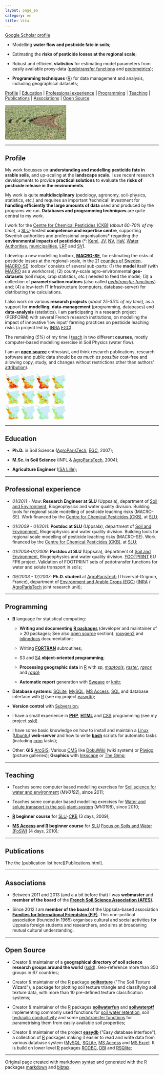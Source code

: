 ```yaml
---
layout: page_en
category: en
title: Vita
---
```


[Google Scholar profile][] 

*   Modelling **water flow and pesticide fate in soils**; 

*   Estimating the **risks of pesticide losses at the regional scale**;

*   Robust and efficient **statistics** for estimating model 
    parameters from easily available proxy-data 
    ([pedotransfer functions][] and [pedometrics][]);

*   **Programming techniques** ([R][]) for data management 
    and analysis, including geographical datasets;


[Profile](#profile) | [Education](#education) | 
[Professional experience](#professionalexperience) | 
[Programming](#programming) | [Teaching](#teaching) | 
[Publications](#publications) | 
[Associations](#associations) | [Open Source](#opensource) 

![A field of cereals in spring](_images/20120427_24-c-m2-s_wheat.jpg "A field of cereals in spring")


- - - - - - - - - - - - - - - - - - - - - - - - - - - - - - - - -
Profile    <a name="profile"></a>
-------

My work focusses on **understanding and modelling pesticide fate 
in arable soils**, and up-scaling at the **landscape scale**. I 
use recent research developments to provide **practical solutions** 
to evaluate the **risks of pesticide release in the environments**.

My work is quite **multidisciplinary** (pedology, agronomy, 
soil-physics, statistics, _etc._) and requires an important 
'technical' investment for **handling efficiently the large amounts 
of data** used and produced by the programs we run. **Databases and 
programming techniques** are quite central to my work. 

I work for the [Centre for Chemical Pesticides (CKB)][] (_about 
60-70% of my time_), a [SLU][]-hosted **competence and expertise 
centre**, supporting Swedish authorities and professional organisations\* 
regarding the **environmental impacts of pesticides** (\*: [KemI][], 
[JV][], [NV][], [HaV][], [Water Authorities][], [municipalities][], 
[LRF][] and [SV][]). 

I develop a new modelling toolbox, **[MACRO-SE][]**, for estimating 
the risks of pesticide losses at the regional-scale, in the 21 
[counties of Sweden][]. [MACRO-SE][] 'toolbox' consists of several 
sub-parts: 
(1) the **model** itself (with [MACRO][] as a workhorse); 
(2) county-scale agro-environmental **geo-datasets** (soil maps, crop 
statistics, _etc._) needed to feed the model; 
(3) a collection of **parametrisation routines** (also called 
_[pedotransfer functions][]_) and; 
(4) a low-tech IT infrastructure (computers, database-server) for 
distributing the calculations. 

I also work on various **research projects** (_about 25-35% of my 
time_), as a support for **modelling**, **data-management** 
(programming, databases) and **data-analysis** (statistics). I am 
participating in a research project (PERFORM) with several French 
research institutions, on modelling the impact of innovative 'low 
input' farming practices on pesticide leaching risks (a project 
led by [INRA][] [EGC][]).

The remaining (_5%_) of my time I [teach](#teaching) in two different 
**courses**, mostly computer-based modelling exercise in Soil Physics 
(water flow).

I am an **[open source][]** enthusiast, and think research publications, 
research software and public data should be _as much as possible_ 
cost-free and allowing copy, study, and changes without restrictions 
other than authors' [attribution][]). 

![Time series of pesticide losses at the landscape scale](_images/timeSeries_IPU_SW_avg-s.jpg "Time series of pesticide losses at the landscape scale")

- - - - - - - - - - - - - - - - - - - - - - - - - - - - - - - - -
Education    <a name="education"></a>
---------

*   **Ph.D.** in Soil Science ([AgroParisTech][], [EGC][], 2007);

*   **M.Sc. in Soil Science** (INPL & [AgroParisTech][], 2004);

*   **Agriculture Engineer** ([ISA Lille][]);


- - - - - - - - - - - - - - - - - - - - - - - - - - - - - - - - -
Professional experience    <a name="professionalexperience"></a>
-----------------------

*   _01/2011 - Now_: **Research Engineer at SLU** (Uppsala), department of 
    [Soil and Environment][], Biogeophysics and water quality division. 
    Building tools for regional scale modelling of pesticide 
    leaching risks (MACRO-SE). Work financed by the 
    [Centre for Chemical Pesticides (CKB)][], at [SLU][];
    
*   _01/2009 - 01/2011_: **Postdoc at SLU** (Uppsala), department of 
    [Soil and Environment][], Biogeophysics and water quality division. 
    Building tools for regional scale modelling of pesticide 
    leaching risks (MACRO-SE). Work financed by the 
    [Centre for Chemical Pesticides (CKB)][], at [SLU][];
   
*   _01/2008-01/2009_: **Postdoc at SLU** (Uppsala), department of 
    [Soil and Environment][], Biogeophysics and water quality division. 
    [FOOTPRINT][] EU FP6 project. Validation of FOOTPRINT sets of 
    pedotransfer functions for water and solute transport in soils;

*   _09/2003 - 12/2007_: **Ph.D. student** at 
    [AgroParisTech][] (Thiverval-Grignon, France), department of 
    [Environment and Arable Crops (EGC)][] ([INRA][] / 
    [AgroParisTech][] joint research unit);


- - - - - - - - - - - - - - - - - - - - - - - - - - - - - - - - -
Programming    <a name="programming"></a>
-----------

*   **[R][]** language for statistical computing:
    
    *   **Writing and documenting [R packages][]** (developer and 
        maintainer of > 20 packages; See also [open source](#opensource) 
        section). [roxygen2][] and [inlinedocs][] documentation;
    
    *   Writing **[FORTRAN][]** subroutines;
    
    *   S3 and [S4][] **object-oriented programming**;
    
    *   **Processing geographic data** in [R][] with _sp_, _[maptools][]_, 
        _[raster][]_, _[rgeos][]_ and _[rgdal][]_;
    
    *   **Automatic report** generation with [Sweave][] or [knitr][];
    
*   **Database systems**: [SQLite][], [MySQL][], [MS Access][], 
    [SQL][] and database interface with [R][] (see my project 
    [easydb][]);
    
*   **Version control** with [Subversion][];
    
*   I have a small experience in **[PHP][]**, **[HTML][]** and 
    [CSS][] programming (see my project [ssld][]).

*   I have some basic knowledge on how to install and maintain 
    a [Linux][] ([Ubuntu][]) **web-server** and how to write 
    **[bash][]** scripts for automatic tasks (including [cron][] 
    tasks);

*   Other: **GIS** [ArcGIS][]; Various [CMS][] like [DokuWiki][] 
    (wiki system) or [Piwigo][] (picture galleries); **Graphics** 
    with [Inkscape] or [The Gimp][]; 


- - - - - - - - - - - - - - - - - - - - - - - - - - - - - - - - -
Teaching    <a name="teaching"></a>
--------

*   Teaches some computer based modelling exercises for 
    [Soil science for water and environment][] (_MV0192_), since 
    2011;
    
*   Teaches some computer based modelling exercises for 
    [Water and solute transport in the soil-plant-system][] 
    (_MV0198_), since 2010;
    
*   **[R][] beginner course** for [SLU][]-[CKB][] (3 days, 2009);

*   **[MS Access][] and [R][] beginner course** for [SLU][] 
    [Focus on Soils and Water (FoSW)][] (4 days, 2010);


- - - - - - - - - - - - - - - - - - - - - - - - - - - - - - - - -
Publications    <a name="publications"></a>
------------

The the [publication list here][Publications.html].



- - - - - - - - - - - - - - - - - - - - - - - - - - - - - - - - -
Associations    <a name="associations"></a>
------------

*   Between 2011 and 2013 (and a a bit before that) I was **webmaster** 
    and **member of the board** of the **[French Soil Science Association (AFES)][]**. 
    
*   Since 2012 I am **member of the board** of the Uppsala-based 
    association **[Families for International Friendship (FIF)][]**. 
    This non-political association (founded in 1965) organises 
    cultural and social activities for Uppsala foreign students 
    and researchers, and aims at broadening mutual cultural 
    understanding.


- - - - - - - - - - - - - - - - - - - - - - - - - - - - - - - - -
Open Source    <a name="opensource"></a>
-----------

*   Creator & maintainer of a **geographical directory of soil science 
    research groups around the world** ([ssld][]). Geo-reference 
    more than 350 groups in 67 countries;
    
*   Creator & maintainer of the [R][] package **[soiltexture][]** 
    ("The Soil Texture Wizard"), a package for plotting soil texture 
    triangle and classifying soil texture data, with more than 10 
    pre-defined texture classification systems;
    
*   Creator & maintainer of the [R][] packages **[soilwaterfun][]** 
    and **[soilwaterptf][]** implementing commonly used functions 
    for [soil water retention][], soil [hydraulic conductivity][] 
    and some [pedotransfer functions][] for parametrising them from 
    easily available soil properties;
    
*   Creator & maintainer of the project **[easydb][]** ("Easy 
    database interface"), a collection of [R][] packages making it 
    easier to read and write data from various database system 
    ([MySQL][], [SQLite][], [MS Access][] and [MS Excel][]. It is build 
    on lower level [R][] packages [RODBC][], [DBI][] and [RSQlite][];


- - - - - - - - - - - - - - - - - - - - - - - - - - - - - - - - -
Original page created with [markdown syntax][] and generated with 
the [R][] packages [markdown][] and [bibtex][].

<!--- Links (general) -->
[AgroParisTech]:    http://www.agroparistech.fr/ "AgroParisTech"
[EGC]:              http://www6.versailles-grignon.inra.fr/egc_eng/ "department of Environment and Arable Crops (EGC)"
[ISA Lille]:        http://www.isa-lille.com/ "ISA Lille" 
[CKB]:              http://www.slu.se/ckb "Centre for Chemical Pesticides (CKB)" 
[SLU]:              http://www.slu.se/ "Swedish University of Agricultural Sciences (SLU)" 
[KemI]:             http://www.kemi.se/en/ "Swedish Chemicals Agency" 
[JV]:               http://www.jordbruksverket.se "Swedish Board of Agriculture" 
[NV]:               http://www.naturvardsverket.se/ "Swedish Environmental Protection Agency"
[HaV]:              http://www.havochvatten.se/en "Swedish Agency for Marine and Water Management"
[MACRO-SE]:         http://www.slu.se/sv/centrumbildningar-och-projekt/kompetenscentrum-for-kemiska-bekampningsmedel/verksamhetsomraden/modeller/macro-se/ "MACRO-SE regional scale pesticide fate model" 
[MACRO]:            http://www.slu.se/en/collaborative-centres-and-projects/centre-for-chemical-pesticides-ckb1/areas-of-operation-within-ckb/models/macro-52/ "MACRO 5.2" 
[FOOTPRINT]:        http://www.eu-footprint.org/ "FOOTPRINT EU FP6 project"
[INRA]:             http://www.inra.fr/en "INRA"
[Pedometrics]:      http://en.wikipedia.org/wiki/Pedometrics "pedometrics (Wikipedia)" 
[Municipalities]:   http://en.wikipedia.org/wiki/Municipalities_of_Sweden "Municipalities of Sweden (Wikipedia)"

<!--- IT links (except R) -->
[SQL]:              http://en.wikipedia.org/wiki/SQL "Structured Query Language (Wikipedia)" 
[CMS]:              http://en.wikipedia.org/wiki/Content_management_system "Content management system" 
[DokuWiki]:         https://www.dokuwiki.org "DokuWiki"
[Piwigo]:           http://piwigo.org/ "Piwigo" 
[ArcGIS]:           http://en.wikipedia.org/wiki/ArcGIS "ArcGIS software"
[Inkscape]:         http://www.inkscape.org/en/ "Inkscape software"
[The Gimp]:         http://www.gimp.org/ "The Gimp software" 
[Subversion]:       http://subversion.apache.org/ "Subversion software" 
[MySQL]:            http://www.mysql.com/ "MySQL database" 
[SQLite]:           http://www.sqlite.org/ "SQLite database"
[ssld]:             http://www.afes.fr/ssld/ "geographical directory of soil science research groups around the world" 
[markdown syntax]:  http://daringfireball.net/projects/markdown "markdown"
[MS Access]:        http://en.wikipedia.org/wiki/MS_Access "Microsoft Access" 
[MS Excel]:         http://en.wikipedia.org/wiki/MS_Excel "Microsoft Excel"
[PHP]:              http://php.net/ "PHP Programming" 
[HTML]:             http://en.wikipedia.org/wiki/HTML "HyperText Markup Language (Wikipedia)" 
[CSS]:              http://en.wikipedia.org/wiki/CSS "Cascading Style Sheets (Wikipedia)"
[FORTRAN]:          http://en.wikipedia.org/wiki/FORTRAN "FORTRAN programming"
[Linux]:            http://en.wikipedia.org/wiki/Linux "Linux Operating System" 
[Ubuntu]:           http://www.ubuntu.com/ "Ubuntu Linux Operating System"
[bash]:             http://en.wikipedia.org/wiki/Bash_%28Unix_shell%29 "Bash (Unix shell)"
[cron]:             http://en.wikipedia.org/wiki/Cron "cron job scheduler" 
[LRF]:              http://www.lrf.se/In-English/ "Federation of Swedish Farmers (LRF)"
[SV]:               http://www.plastkemiforetagen.se/sektorgrupper/svv/ "De svenska växtskyddsföretagens branschförening"

<!--- R links -->
[R]:                http://www.r-project.org/ "The R Project for Statistical Computing" 
[Sweave]:           http://leisch.userweb.mwn.de/Sweave/ "Sweave" 
[easydb]:           https://r-forge.r-project.org/projects/easydb/ "easy database interface (R package)"
[soilwaterfun]:     https://r-forge.r-project.org/projects/soilwater/ "soilwaterfun (R package)" 
[soilwaterptf]:     https://r-forge.r-project.org/projects/soilwater/ "soilwaterptf (R package)" 
[soiltexture]:      http://cran.r-project.org/web/packages/soiltexture "soiltexture (R package)" 
[bibtex]:           http://cran.r-project.org/web/packages/bibtex "bibtex (R package)" 
[markdown]:         http://cran.r-project.org/web/packages/markdown "markdown (R package)" 
[RODBC]:            http://cran.r-project.org/web/packages/RODBC/ "RODBC (R package)"
[DBI]:              http://cran.r-project.org/web/packages/DBI/ "DBI (R package)"
[RSQLite]:          http://cran.r-project.org/web/packages/RSQLite/ "RSQLite (R package)" 
[knitr]:            http://cran.r-project.org/web/packages/knitr/ "knitr (R package)" 
[maptools]:         http://cran.r-project.org/web/packages/maptools/ "maptools (R package)"
[raster]:           http://cran.r-project.org/web/packages/raster/ "raster (R package)"
[rgdal]:            http://cran.r-project.org/web/packages/rgdal/ "rgdal (R package)"
[rgeos]:            http://cran.r-project.org/web/packages/rgeos/ "rgeos (R package)"
[roxygen2]:         http://cran.r-project.org/web/packages/roxygen2/ "roxygen2 (R package)"
[inlinedocs]:       http://cran.r-project.org/web/packages/inlinedocs/ "inlinedocs (R package)"
[R packages]:       http://cran.r-project.org/doc/manuals/R-exts.html 
[S4]:               http://cran.r-project.org/doc/manuals/r-release/R-ints.html#S4-objects "S4 objects"

<!--- 'Long' links -->
[Soil and Environment]: http://www.slu.se/en/departments/soil-environment/ "Soil and Environment"
[Water Authorities]: http://www.vattenmyndigheterna.se/En/ "Sweden water authorities" 
[Centre for Chemical Pesticides (CKB)]: http://www.slu.se/ckb "Centre for Chemical Pesticides (CKB)" 
[counties of Sweden]: http://en.wikipedia.org/wiki/Counties_of_Sweden "counties of Sweden (Wikipedia)" 
[Environment and Arable Crops (EGC)]: http://www6.versailles-grignon.inra.fr/egc_eng/ "department of Environment and Arable Crops (EGC)"
[Pedotransfer functions]: http://en.wikipedia.org/wiki/Pedotransfer_functions "Pedotransfer functions (Wikipedia)"
[Open source]: http://en.wikipedia.org/wiki/Open_source "Open source (Wikipedia)"
[Attribution]: http://en.wikipedia.org/wiki/Attribution_%28copyright%29 "Attribution as copyright (Wikipedia)"
[French Soil Science Association (AFES)]: http://www.afes.fr "French Soil Science Association (AFES)" 
[Families for International Friendship (FIF)]: http://www.fif.uu.se "Families for International Friendship (FIF)" 
[Soil water retention]: http://en.wikipedia.org/wiki/Soil_water_%28retention%29 "Soil water retention (Wikipedia)"
[Hydraulic conductivity]: http://en.wikipedia.org/wiki/Hydraulic_conductivity "Hydraulic conductivity (Wikipedia)"
[Focus on Soils and Water (FoSW)]: http://www.slu.se/FoSW "Focus on Soils and Water (FoSW) graduate school"
[Soil science for water and environment]: http://slunik.slu.se/student_index.cfm?id=10633 "Soil science for water and environment" 
[Water and solute transport in the soil-plant-system]: http://slunik.slu.se/student_index.cfm?id=10672 "Water and solute transport in the soil-plant-system" 
[Google Scholar profile]: http://scholar.google.se/citations?user=cRNn-IMAAAAJ&hl=en&oi=ao "Julien MOEYS Google Scholar profile"




